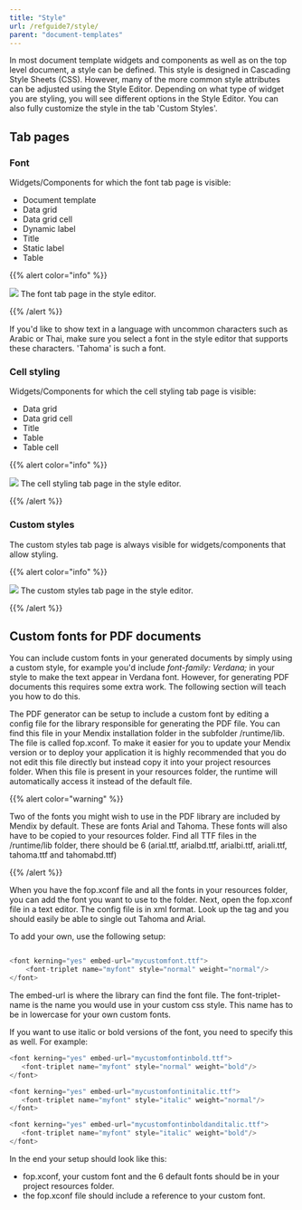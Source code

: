 ```yaml
---
title: "Style"
url: /refguide7/style/
parent: "document-templates"
---
```



In most document template widgets and components as well as on the top level document, a style can be defined. This style is designed in Cascading Style Sheets (CSS). However, many of the more common style attributes can be adjusted using the Style Editor. Depending on what type of widget you are styling, you will see different options in the Style Editor. You can also fully customize the style in the tab 'Custom Styles'.

## Tab pages

### Font

Widgets/Components for which the font tab page is visible:

*   Document template
*   Data grid
*   Data grid cell
*   Dynamic label
*   Title
*   Static label
*   Table

{{% alert color="info" %}}

![](/attachments/refguide7/desktop-modeler/document-templates/style/2018-03-01_14-27-27.png)
The font tab page in the style editor.

{{% /alert %}}

If you'd like to show text in a language with uncommon characters such as Arabic or Thai, make sure you select a font in the style editor that supports these characters. 'Tahoma' is such a font.

### Cell styling

Widgets/Components for which the cell styling tab page is visible:

*   Data grid
*   Data grid cell
*   Title
*   Table
*   Table cell

{{% alert color="info" %}}

![](/attachments/refguide7/desktop-modeler/document-templates/style/2018-03-01_14-29-13.png)
The cell styling tab page in the style editor.

{{% /alert %}}

### Custom styles

The custom styles tab page is always visible for widgets/components that allow styling.

{{% alert color="info" %}}

![](/attachments/refguide7/desktop-modeler/document-templates/style/2018-03-01_14-33-46.png)
The custom styles tab page in the style editor.

{{% /alert %}}

## Custom fonts for PDF documents

You can include custom fonts in your generated documents by simply using a custom style, for example you'd include _font-family: Verdana;_ in your style to make the text appear in Verdana font. However, for generating PDF documents this requires some extra work. The following section will teach you how to do this.

The PDF generator can be setup to include a custom font by editing a config file for the library responsible for generating the PDF file. You can find this file in your Mendix installation folder in the subfolder /runtime/lib. The file is called fop.xconf.
To make it easier for you to update your Mendix version or to deploy your application it is highly recommended that you do not edit this file directly but instead copy it into your project resources folder. When this file is present in your resources folder, the runtime will automatically access it instead of the default file.

{{% alert color="warning" %}}

Two of the fonts you might wish to use in the PDF library are included by Mendix by default. These are fonts Arial and Tahoma. These fonts will also have to be copied to your resources folder. Find all TTF files in the /runtime/lib folder, there should be 6 (arial.ttf, arialbd.ttf, arialbi.ttf, ariali.ttf, tahoma.ttf and tahomabd.ttf)

{{% /alert %}}

When you have the fop.xconf file and all the fonts in your resources folder, you can add the font you want to use to the folder. Next, open the fop.xconf file in a text editor. The config file is in xml format. Look up the <fonts> tag and you should easily be able to single out Tahoma and Arial.

To add your own, use the following setup:

```java

<font kerning="yes" embed-url="mycustomfont.ttf">
    <font-triplet name="myfont" style="normal" weight="normal"/>
</font>

```

The embed-url is where the library can find the font file. The font-triplet-name is the name you would use in your custom css style. This name has to be in lowercase for your own custom fonts.

If you want to use italic or bold versions of the font, you need to specify this as well. For example:

```java
<font kerning="yes" embed-url="mycustomfontinbold.ttf">
   <font-triplet name="myfont" style="normal" weight="bold"/>
</font>

<font kerning="yes" embed-url="mycustomfontinitalic.ttf">
   <font-triplet name="myfont" style="italic" weight="normal"/>
</font>

<font kerning="yes" embed-url="mycustomfontinboldanditalic.ttf">
   <font-triplet name="myfont" style="italic" weight="bold"/>
</font>

```

In the end your setup should look like this:

*   fop.xconf, your custom font and the 6 default fonts should be in your project resources folder.
*   the fop.xconf file should include a reference to your custom font.
